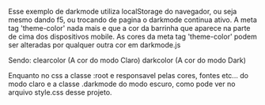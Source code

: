 Esse exemplo de darkmode utiliza localStorage do navegador, ou seja mesmo dando f5, ou trocando de pagina o darkmode continua ativo.
A meta tag 'theme-color' nada mais e que a cor da barrinha que aparece na parte de cima dos dispositivos mobile.
As cores da meta tag 'theme-color' podem ser alteradas por qualquer outra cor em darkmode.js

Sendo:
clearcolor (A cor do modo Claro)
darkcolor (A cor do modo Dark) 

Enquanto no css a classe :root e responsavel pelas cores, fontes etc... do modo claro e a classe .darkmode do modo escuro, como pode ver no arquivo style.css desse projeto.
